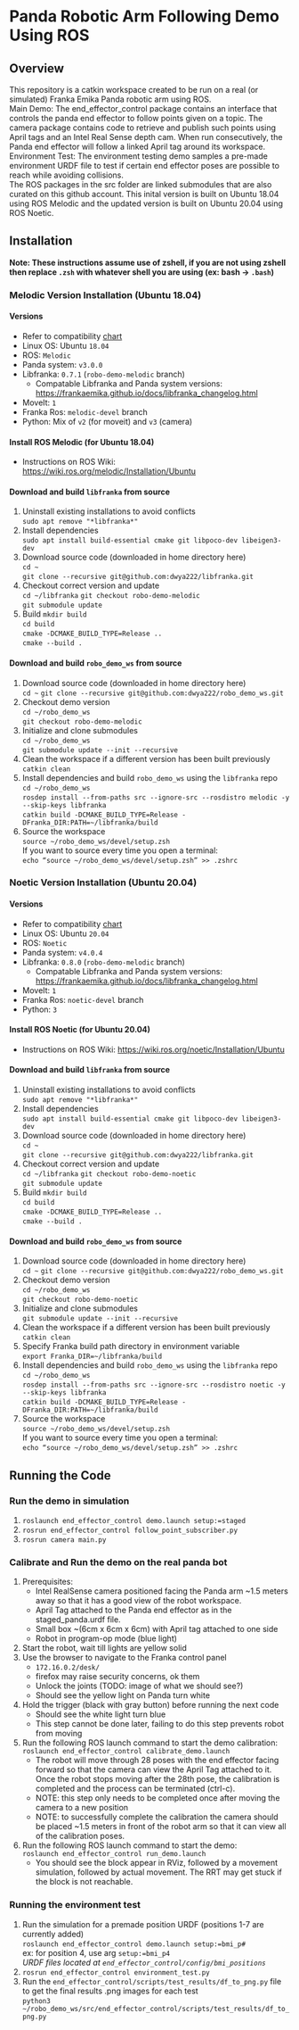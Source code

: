# Panda Robotic Arm Following Demo Using ROS

## Overview
This repository is a catkin workspace created to be run on a real (or simulated) Franka Emika Panda
robotic arm using ROS. \
Main Demo: The end_effector_control package contains an interface that controls the panda end
effector to follow points given on a topic. The camera package contains code to retrieve and
publish such points using April tags and an Intel Real Sense depth cam. When run consecutively, the
Panda end effector will follow a linked April tag around its workspace.\
Environment Test: The environment testing demo samples a pre-made environment URDF file to test if
certain end effector poses are possible to reach while avoiding collisions.\
The ROS packages in the src folder are linked submodules that are also curated on this github
account. This inital version is built on Ubuntu 18.04 using ROS Melodic and the updated version is
built on Ubuntu 20.04 using ROS Noetic.

## Installation
**Note: These instructions assume use of zshell, if you are not using zshell then replace `.zsh` with whatever shell you are using (ex: bash -> `.bash`)**
### Melodic Version Installation (Ubuntu 18.04)
#### Versions
  * Refer to compatibility [chart](https://frankaemika.github.io/docs/compatibility.html)
  * Linux OS: Ubuntu `18.04`
  * ROS: `Melodic`
  * Panda system: `v3.0.0`
  * Libfranka: `0.7.1` (`robo-demo-melodic` branch)
    - Compatable Libfranka and Panda system versions: https://frankaemika.github.io/docs/libfranka_changelog.html
  * MoveIt: `1`
  * Franka Ros: `melodic-devel` branch
  * Python: Mix of `v2` (for moveit) and `v3` (camera)

#### Install ROS Melodic (for Ubuntu 18.04)
  * Instructions on ROS Wiki: https://wiki.ros.org/melodic/Installation/Ubuntu

#### Download and build `libfranka` from source
  1. Uninstall existing installations to avoid conflicts \
  `sudo apt remove "*libfranka*"`
  1. Install dependencies \
  `sudo apt install build-essential cmake git libpoco-dev libeigen3-dev`
  1. Download source code (downloaded in home directory here) \
  `cd ~` \
  `git clone --recursive git@github.com:dwya222/libfranka.git`
  1. Checkout correct version and update \
  `cd ~/libfranka`
  `git checkout robo-demo-melodic` \
  `git submodule update`
  1. Build
  `mkdir build` \
  `cd build` \
  `cmake -DCMAKE_BUILD_TYPE=Release ..` \
  `cmake --build .`

#### Download and build `robo_demo_ws` from source
  1. Download source code (downloaded in home directory here) \
  `cd ~`
  `git clone --recursive git@github.com:dwya222/robo_demo_ws.git`
  1. Checkout demo version \
  `cd ~/robo_demo_ws` \
  `git checkout robo-demo-melodic`
  1. Initialize and clone submodules \
  `cd ~/robo_demo_ws` \
  `git submodule update --init --recursive`
  1. Clean the workspace if a different version has been built previously \
  `catkin clean`
  1. Install dependencies and build `robo_demo_ws` using the `libfranka` repo \
  `cd ~/robo_demo_ws` \
  `rosdep install --from-paths src --ignore-src --rosdistro melodic -y --skip-keys libfranka` \
  `catkin build -DCMAKE_BUILD_TYPE=Release -DFranka_DIR:PATH=~/libfranka/build`
  1. Source the workspace \
  `source ~/robo_demo_ws/devel/setup.zsh` \
  If you want to source every time you open a terminal: \
  `echo “source ~/robo_demo_ws/devel/setup.zsh” >> .zshrc`

### Noetic Version Installation (Ubuntu 20.04)
#### Versions
  * Refer to compatibility [chart](https://frankaemika.github.io/docs/compatibility.html)
  * Linux OS: Ubuntu `20.04`
  * ROS: `Noetic`
  * Panda system: `v4.0.4`
  * Libfranka: `0.8.0` (`robo-demo-melodic` branch)
    - Compatable Libfranka and Panda system versions: https://frankaemika.github.io/docs/libfranka_changelog.html
  * MoveIt: `1`
  * Franka Ros: `noetic-devel` branch
  * Python: `3`

#### Install ROS Noetic (for Ubuntu 20.04)
  * Instructions on ROS Wiki: https://wiki.ros.org/noetic/Installation/Ubuntu

#### Download and build `libfranka` from source
  1. Uninstall existing installations to avoid conflicts \
  `sudo apt remove "*libfranka*"`
  1. Install dependencies \
  `sudo apt install build-essential cmake git libpoco-dev libeigen3-dev`
  1. Download source code (downloaded in home directory here) \
  `cd ~` \
  `git clone --recursive git@github.com:dwya222/libfranka.git`
  1. Checkout correct version and update \
  `cd ~/libfranka`
  `git checkout robo-demo-noetic` \
  `git submodule update`
  1. Build
  `mkdir build` \
  `cd build` \
  `cmake -DCMAKE_BUILD_TYPE=Release ..` \
  `cmake --build .`

#### Download and build `robo_demo_ws` from source
  1. Download source code (downloaded in home directory here) \
  `cd ~`
  `git clone --recursive git@github.com:dwya222/robo_demo_ws.git`
  1. Checkout demo version \
  `cd ~/robo_demo_ws` \
  `git checkout robo-demo-noetic`
  1. Initialize and clone submodules \
  `git submodule update --init --recursive`
  1. Clean the workspace if a different version has been built previously \
  `catkin clean`
  1. Specify Franka build path directory in environment variable \
  `export Franka_DIR=~/libfranka/build`
  1. Install dependencies and build `robo_demo_ws` using the `libfranka` repo \
  `cd ~/robo_demo_ws` \
  `rosdep install --from-paths src --ignore-src --rosdistro noetic -y --skip-keys libfranka` \
  `catkin build -DCMAKE_BUILD_TYPE=Release -DFranka_DIR:PATH=~/libfranka/build`
  1. Source the workspace \
  `source ~/robo_demo_ws/devel/setup.zsh` \
  If you want to source every time you open a terminal: \
  `echo “source ~/robo_demo_ws/devel/setup.zsh” >> .zshrc`

## Running the Code
### Run the demo in simulation
  1. `roslaunch end_effector_control demo.launch setup:=staged`
  1. `rosrun end_effector_control follow_point_subscriber.py`
  1. `rosrun camera main.py`
### Calibrate and Run the demo on the real panda bot
  1. Prerequisites:
     - Intel RealSense camera positioned facing the Panda arm ~1.5 meters away so that it has
       a good view of the robot workspace.
     - April Tag attached to the Panda end effector as in the staged_panda.urdf file.
     - Small box ~(6cm x 6cm x 6cm) with April tag attached to one side
     - Robot in program-op mode (blue light)
  1. Start the robot, wait till lights are yellow solid
  1. Use the browser to  navigate to the Franka control panel
     - `172.16.0.2/desk/`
     - firefox may raise security concerns, ok them
     - Unlock the joints (TODO: image of what we should see?)
     - Should see the yellow light on Panda turn white
  1. Hold the trigger (black with gray button) before running the next code
      - Should see the white light turn blue
      - This step cannot be done later, failing to do this step prevents robot from moving
  1. Run the following ROS launch command to start the demo calibration: \
     `roslaunch end_effector_control calibrate_demo.launch`
      - The robot will move through 28 poses with the end effector facing forward so that the
        camera can view the April Tag attached to it. Once the robot stops moving after the 28th
        pose, the calibration is completed and the process can be terminated (ctrl-c).
      - NOTE: this step only needs to be completed once after moving the camera to a new position
      - NOTE: to successfully complete the calibration the camera should be placed ~1.5 meters in
        front of the robot arm so that it can view all of the calibration poses.
  1. Run the following ROS launch command to start the demo: \
     `roslaunch end_effector_control run_demo.launch`
      - You should see the block appear in RViz, followed by a movement simulation, followed by
        actual movement. The RRT may get stuck if the block is not reachable.

### Running the environment test
1. Run the simulation for a premade position URDF (positions 1-7 are currently added) \
`roslaunch end_effector_control demo.launch setup:=bmi_p#` \
ex: for position 4, use arg `setup:=bmi_p4` \
*URDF files located at `end_effector_control/config/bmi_positions`*
2. `rosrun end_effector_control environment_test.py`
3. Run the `end_effector_control/scripts/test_results/df_to_png.py` file to get the final results .png images for each test \
`python3 ~/robo_demo_ws/src/end_effector_control/scripts/test_results/df_to_png.py`

